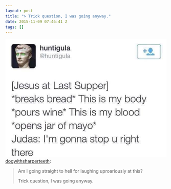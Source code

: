 ```yaml
---
layout: post
title: "> Trick question, I was going anyway."
date: 2015-11-09 07:46:41 Z
tags: []
---
```

![](/media/2015/11/132858827836.jpg)
[dogwithsharperteeth](http://dogwithsharperteeth.tumblr.com/post/132815536806/am-i-going-straight-to-hell-for-laughing):

> Am I going straight to hell for laughing uproariously at this?
> 
> Trick question, I was going anyway.
